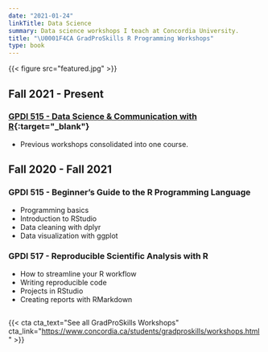 ```yaml
---
date: "2021-01-24"
linkTitle: Data Science
summary: Data science workshops I teach at Concordia University.
title: "\U0001F4CA GradProSkills R Programming Workshops"
type: book
---
```


{{< figure src="featured.jpg" >}}

## Fall 2021 - Present

### [GPDI 515 - Data Science & Communication with R](https://go.concordia.ca/workshops/workshop-details/?workshop_events_id=f434545b-0683-ed11-81ac-000d3ae92c49){:target="_blank"}

- Previous workshops consolidated into one course.

## Fall 2020 - Fall 2021

### GPDI 515 - Beginner’s Guide to the R Programming Language

- Programming basics
- Introduction to RStudio
- Data cleaning with dplyr
- Data visualization with ggplot

### GPDI 517 - Reproducible Scientific Analysis with R

- How to streamline your R workflow
- Writing reproducible code
- Projects in RStudio
- Creating reports with RMarkdown

## 


{{< cta cta_text="See all GradProSkills Workshops" cta_link="https://www.concordia.ca/students/gradproskills/workshops.html" >}}
